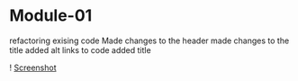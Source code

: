 # Module-01

refactoring exising code
Made changes to the header
made changes to the title
added alt links to code
added title


! [Screenshot](https://github.com/mlgibson8/Module-01/blob/main/assets/images/module-01.png)
